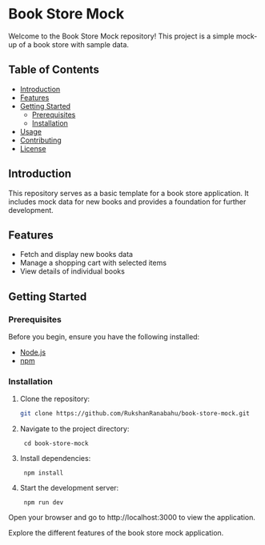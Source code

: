 # Book Store Mock

Welcome to the Book Store Mock repository! This project is a simple mock-up of a book store with sample data.

## Table of Contents

- [Introduction](#introduction)
- [Features](#features)
- [Getting Started](#getting-started)
  - [Prerequisites](#prerequisites)
  - [Installation](#installation)
- [Usage](#usage)
- [Contributing](#contributing)
- [License](#license)

## Introduction

This repository serves as a basic template for a book store application. It includes mock data for new books and provides a foundation for further development.

## Features

- Fetch and display new books data
- Manage a shopping cart with selected items
- View details of individual books

## Getting Started

### Prerequisites

Before you begin, ensure you have the following installed:

- [Node.js](https://nodejs.org/)
- [npm](https://www.npmjs.com/)

### Installation

1. Clone the repository:

   ```bash
   git clone https://github.com/RukshanRanabahu/book-store-mock.git


2. Navigate to the project directory:

        cd book-store-mock

3. Install dependencies:

        npm install

4. Start the development server:

        npm run dev


Open your browser and go to http://localhost:3000 to view the application.

Explore the different features of the book store mock application.

